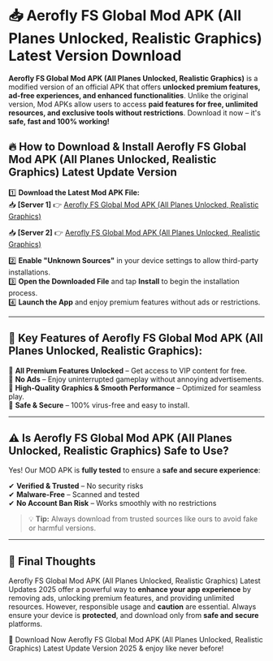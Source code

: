 # 📥 Aerofly FS Global Mod APK (All Planes Unlocked, Realistic Graphics) Latest Version Download

**Aerofly FS Global Mod APK (All Planes Unlocked, Realistic Graphics)** is a modified version of an official APK that offers **unlocked premium features, ad-free experiences, and enhanced functionalities**. Unlike the original version, Mod APKs allow users to access **paid features for free, unlimited resources, and exclusive tools without restrictions**. Download it now – it's **safe, fast and 100% working!**

## 🔥 **How to Download & Install Aerofly FS Global Mod APK (All Planes Unlocked, Realistic Graphics) Latest Update Version**

1️⃣ **Download the Latest Mod APK File:**  
📥 **[Server 1]** 👉 [Aerofly FS Global Mod APK (All Planes Unlocked, Realistic Graphics)](https://hapymods.com?title=Aerofly+FS+Global+Mod+APK+(All+Planes+Unlocked,+Realistic+Graphics))

📥 **[Server 2]** 👉 [Aerofly FS Global Mod APK (All Planes Unlocked, Realistic Graphics)](https://hapymods.com?title=Aerofly+FS+Global+Mod+APK+(All+Planes+Unlocked,+Realistic+Graphics))

2️⃣ **Enable "Unknown Sources"** in your device settings to allow third-party installations.  
3️⃣ **Open the Downloaded File** and tap **Install** to begin the installation process.  
4️⃣ **Launch the App** and enjoy premium features without ads or restrictions.

---

## 🌟 **Key Features of Aerofly FS Global Mod APK (All Planes Unlocked, Realistic Graphics):**
 
🔽 **All Premium Features Unlocked** – Get access to VIP content for free.  
🔽 **No Ads** – Enjoy uninterrupted gameplay without annoying advertisements.  
🔽 **High-Quality Graphics & Smooth Performance** – Optimized for seamless play.  
🔽 **Safe & Secure** – 100% virus-free and easy to install.  

---

## ⚠️ **Is Aerofly FS Global Mod APK (All Planes Unlocked, Realistic Graphics) Safe to Use?**

Yes! Our MOD APK is **fully tested** to ensure a **safe and secure experience**:

✔ **Verified & Trusted** – No security risks  
✔ **Malware-Free** – Scanned and tested  
✔ **No Account Ban Risk** – Works smoothly with no restrictions

> 💡 **Tip:** Always download from trusted sources like ours to avoid fake or harmful versions.

---

## 📌 **Final Thoughts**
 
Aerofly FS Global Mod APK (All Planes Unlocked, Realistic Graphics) Latest Updates 2025 offer a powerful way to **enhance your app experience** by removing ads, unlocking premium features, and providing unlimited resources. However, responsible usage and **caution** are essential. Always ensure your device is **protected**, and download only from **safe and secure** platforms.  

🔽 Download Now Aerofly FS Global Mod APK (All Planes Unlocked, Realistic Graphics) Latest Update Version 2025 & enjoy like never before!